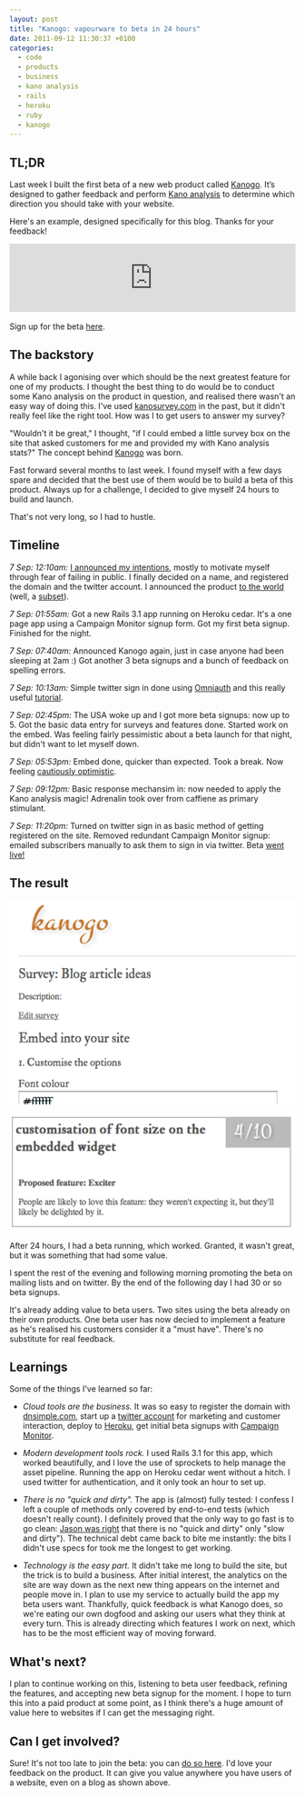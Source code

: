 ```yaml
---
layout: post
title: "Kanogo: vapourware to beta in 24 hours"
date: 2011-09-12 11:30:37 +0100
categories:
  - code
  - products
  - business
  - kano analysis
  - rails
  - heroku
  - ruby
  - kanogo
---
```

<div class='notice'>
  <h2>TL;DR</h2>

  <p>Last week I built the first beta of a new web product called <a href="http://kanogo.com">Kanogo</a>. It’s designed to gather feedback and perform <a href="http://en.wikipedia.org/wiki/Kano_model">Kano analysis</a> to determine which direction you should take with your website.</p>

  <p>Here's an example, designed specifically for this blog. Thanks for your feedback!</p>

  <iframe allowtransparency='true' frameborder='0' scrolling='no' src='http://kanogo.com/surveys/13/embed?' style='width: 100%; height: 120px'>
  </iframe>

  <p>Sign up for the beta <a href='http://kanogo.com'>here</a>.</p>

</div>

## The backstory

A while back I agonising over which should be the next greatest feature for one of my products. I thought the best thing to do would be to conduct some Kano analysis on the product in question, and realised there wasn't an easy way of doing this. I've used [kanosurvey.com](http://kanosurvey.com) in the past, but it didn't really feel like the right tool. How was I to get users to answer my survey?

"Wouldn't it be great," I thought, "if I could embed a little survey box on the site that asked customers for me and provided my with Kano analysis stats?" The concept behind [Kanogo](http://kanogo.com) was born.

Fast forward several months to last week. I found myself with a few days spare and decided that the best use of them would be to build a beta of this product. Always up for a challenge, I decided to give myself 24 hours to build and launch.

That's not very long, so I had to hustle.

## Timeline

*7 Sep: 12:10am:* [I announced my intentions](https://twitter.com/#!/chrismdp/status/111214768651636736), mostly to motivate myself through fear of failing in public. I finally decided on a name, and registered the domain and the twitter account. I announced the product [to the world](https://twitter.com/#!/chrismdp/status/111240345341263872) (well, a [subset](https://twitter.com/#!/chrismdp/followers)).

*7 Sep: 01:55am:* Got a new Rails 3.1 app running on Heroku cedar. It's a one page app using a Campaign Monitor signup form. Got my first beta signup. Finished for the night.

*7 Sep: 07:40am:* Announced Kanogo again, just in case anyone had been sleeping at 2am :) Got another 3 beta signups and a bunch of feedback on spelling errors.

*7 Sep: 10:13am:* Simple twitter sign in done using [Omniauth](https://github.com/intridea/omniauth) and this really useful [tutorial](https://github.com/RailsApps/rails3-mongoid-omniauth/wiki/Tutorial).

*7 Sep: 02:45pm:* The USA woke up and I got more beta signups: now up to 5. Got the basic data entry for surveys and features done. Started work on the embed. Was feeling fairly pessimistic about a beta launch for that night, but didn't want to let myself down.

*7 Sep: 05:53pm:* Embed done, quicker than expected. Took a break. Now feeling [cautiously optimistic](https://twitter.com/#!/chrismdp/status/111482135218626560).

*7 Sep: 09:12pm:* Basic response mechansim in: now needed to apply the Kano analysis magic! Adrenalin took over from caffiene as primary stimulant.

*7 Sep: 11:20pm:* Turned on twitter sign in as basic method of getting registered on the site. Removed redundant Campaign Monitor signup: emailed subscribers manually to ask them to sign in via twitter. Beta [went live!](https://twitter.com/#!/kanogoapp/status/111564545708929024)

## The result

![Embed](/files/kanogo-1.png)

![Results](/files/kanogo-2.png)

After 24 hours, I had a beta running, which worked. Granted, it wasn't great, but it was something that had some value.

I spent the rest of the evening and following morning promoting the beta on mailing lists and on twitter. By the end of the following day I had 30 or so beta signups.

It's already adding value to beta users. Two sites using the beta already on their own products. One beta user has now decied to implement a feature as he's realised his customers consider it a "must have". There's no substitute for real feedback.

## Learnings

Some of the things I've learned so far:

* *Cloud tools are the business.* It was so easy to register the domain with [dnsimple.com](http://dnsimple.com), start up a [twitter account](http://twitter.com/kanagoapp) for marketing and customer interaction, deploy to [Heroku](http://heroku.com), get initial beta signups with [Campaign Monitor](http://campaignmonitor.com).

* *Modern development tools rock.* I used Rails 3.1 for this app, which worked beautifully, and I love the use of sprockets to help manage the asset pipeline. Running the app on Heroku cedar went without a hitch. I used twitter for authentication, and it only took an hour to set up.

* *There is no "quick and dirty".* The app is (almost) fully tested: I confess I left a couple of methods only covered by end-to-end tests (which doesn't really count). I definitely proved that the only way to go fast is to go clean: [Jason was right](http://agileage.blogspot.com/2011/07/slow-and-dirty-rant-by-jason-gorman-at.html) that there is no "quick and dirty" only "slow and dirty"). The technical debt came back to bite me instantly: the bits I didn't use specs for took me the longest to get working.

* *Technology is the easy part.* It didn't take me long to build the site, but the trick is to build a business. After initial interest, the analytics on the site are way down as the next new thing appears on the internet and people move in. I plan to use my service to actually build the app my beta users want. Thankfully, quick feedback is what Kanogo does, so we're eating our own dogfood and asking our users what they think at every turn. This is already directing which features I work on next, which has to be the most efficient way of moving forward.

## What's next?

I plan to continue working on this, listening to beta user feedback, refining the features, and accepting new beta signup for the moment. I hope to turn this into a paid product at some point, as I think there's a huge amount of value here to websites if I can get the messaging right.

## Can I get involved?

Sure! It's not too late to join the beta: you can [do so here](http://kanogo.com). I'd love your feedback on the product. It can give you value anywhere you have users of a website, even on a blog as shown above.
